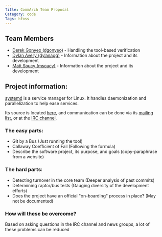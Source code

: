 ```yaml
---
Title: CommArch Team Proposal
Category: code
Tags: hfoss
---
```


## Team Members

- [Derek Gonyeo (dgonyeo)](http://blog.gonyeo.com) - Handling the tool-based verification
- [Dylan Avery (dylanagq)](http://dxa4481.wordpress.com) - Information about the project and its development 
- [Matt Soucy (msoucy)](http://msoucy.me) - Information about the project and its development 

## Project information:

[systemd](http://www.freedesktop.org/wiki/Software/systemd/) is a service manager for Linux. It handles daemonization and parallelization to help ease services.

Its source is located [here](http://cgit.freedesktop.org/systemd), and communication can be done via its [mailing list](http://lists.freedesktop.org/mailman/listinfo/systemd-devel), or at the [IRC channel](irc://irc.freenode.net/systemd).

### The easy parts:

- Git by a Bus (Just running the tool)
- Callaway Coefficient of Fail (Following the formula)
- Describe the software project, its purpose, and goals (copy-paraphrase from a website)

### The hard parts:

- Detecting turnover in the core team (Deeper analysis of past commits)
- Determining raptor/bus tests (Gauging diversity of the development efforts)
- Does the project have an official "on-boarding" process in place? (May not be documented)

### How will these be overcome?

Based on asking questions in the IRC channel and news groups, a lot of these problems can be reduced
